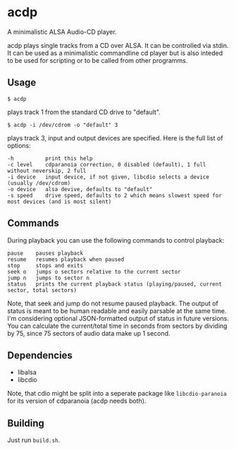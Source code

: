 # acdp

A minimalistic ALSA Audio-CD player.

acdp plays single tracks from a CD over ALSA. It can be controlled via stdin.
It can be used as a minimalistic commandline cd player but is also inteded to be used for scripting or to be called from other programms.

## Usage

```
$ acdp
```

plays track 1 from the standard CD drive to "default".

```
$ acdp -i /dev/cdrom -o "default" 3
```

plays track 3, input and output devices are specified.
Here is the full list of options:

    -h          print this help
    -c level    cdparanoia correction, 0 disabled (default), 1 full without neverskip, 2 full
    -i device   input device, if not given, libcdio selects a device (usually /dev/cdrom)
    -o device   alsa devive, defaults to "default"
    -s speed    drive speed, defaults to 2 which means slowest speed for most devices (and is most silent)

## Commands

During playback you can use the following commands to control playback:


    pause    pauses playback
    resume   resumes playback when paused
    stop     stops and exits
    seek o   jumps o sectors relative to the current sector
    jump n   jumps to sector n
    status   prints the current playback status (playing/paused, current sector, total sectors)

Note, that seek and jump do not resume paused playback.
The output of status is meant to be human readable and easily parsable at the same time.
I'm considering optional JSON-formatted output of status in future versions.
You can calculate the current/total time in seconds from sectors by dividing by 75, since 75 sectors of audio data make up 1 second.

## Dependencies

* libalsa
* libcdio

Note, that cdio might be split into a seperate package like `libcdio-paranoia` for its version of cdparanoia (acdp needs both).

## Building

Just run `build.sh`.
